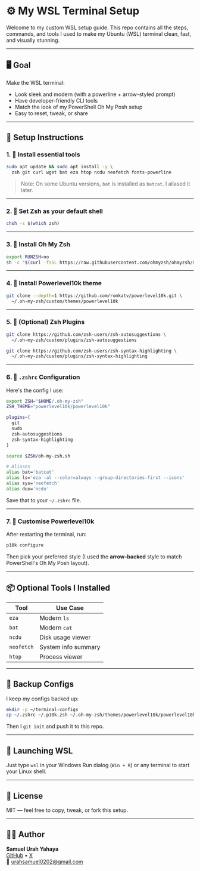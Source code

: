 # ⚙️ My WSL Terminal Setup

Welcome to my custom WSL setup guide. This repo contains all the steps, commands, and tools I used to make my Ubuntu (WSL) terminal clean, fast, and visually stunning.

---

## 🖥️ Goal

Make the WSL terminal:

- Look sleek and modern (with a powerline + arrow-styled prompt)
- Have developer-friendly CLI tools
- Match the look of my PowerShell Oh My Posh setup
- Easy to reset, tweak, or share

---

## 🚀 Setup Instructions

### 1. 🧰 Install essential tools

```bash
sudo apt update && sudo apt install -y \
  zsh git curl wget bat eza htop ncdu neofetch fonts-powerline
```

> Note: On some Ubuntu versions, `bat` is installed as `batcat`. I aliased it later.

---

### 2. 🧪 Set Zsh as your default shell

```bash
chsh -s $(which zsh)
```

---

### 3. 🌟 Install Oh My Zsh

```bash
export RUNZSH=no
sh -c "$(curl -fsSL https://raw.githubusercontent.com/ohmyzsh/ohmyzsh/master/tools/install.sh)"
```

---

### 4. 💎 Install Powerlevel10k theme

```bash
git clone --depth=1 https://github.com/romkatv/powerlevel10k.git \
  ~/.oh-my-zsh/custom/themes/powerlevel10k
```

---

### 5. 🔌 (Optional) Zsh Plugins

```bash
git clone https://github.com/zsh-users/zsh-autosuggestions \
  ~/.oh-my-zsh/custom/plugins/zsh-autosuggestions

git clone https://github.com/zsh-users/zsh-syntax-highlighting \
  ~/.oh-my-zsh/custom/plugins/zsh-syntax-highlighting
```

---

### 6. 📝 `.zshrc` Configuration

Here's the config I use:

```zsh
export ZSH="$HOME/.oh-my-zsh"
ZSH_THEME="powerlevel10k/powerlevel10k"

plugins=(
  git
  sudo
  zsh-autosuggestions
  zsh-syntax-highlighting
)

source $ZSH/oh-my-zsh.sh

# Aliases
alias bat='batcat'
alias ls='eza -al --color=always --group-directories-first --icons'
alias sys='neofetch'
alias dux='ncdu'
```

Save that to your `~/.zshrc` file.

---

### 7. 🎨 Customise Powerlevel10k

After restarting the terminal, run:

```bash
p10k configure
```

Then pick your preferred style (I used the **arrow-backed** style to match PowerShell's Oh My Posh layout).

---

## 📦 Optional Tools I Installed

| Tool       | Use Case            |
|------------|---------------------|
| `eza`      | Modern `ls`         |
| `bat`      | Modern `cat`        |
| `ncdu`     | Disk usage viewer   |
| `neofetch` | System info summary |
| `htop`     | Process viewer      |

---

## 📁 Backup Configs

I keep my configs backed up:

```bash
mkdir -p ~/terminal-configs
cp ~/.zshrc ~/.p10k.zsh ~/.oh-my-zsh/themes/powerlevel10k/powerlevel10k.zsh-theme ~/terminal-configs/
```

Then I `git init` and push it to this repo.

---

## 🐧 Launching WSL

Just type `wsl` in your Windows Run dialog (`Win + R`) or any terminal to start your Linux shell.

---

## 🤝 License

MIT — feel free to copy, tweak, or fork this setup.

---

## 🧑‍💻 Author

**Samuel Urah Yahaya**  
[GitHub](https://github.com/Sammy949) • [X](https://www.x.com/I_am_SamY01/)  
📧 urahsamuel0202@gmail.com

